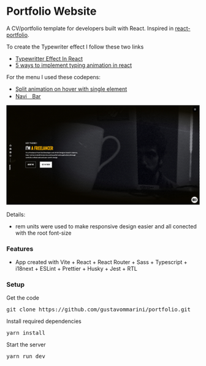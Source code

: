 # Portfolio Website

A CV/portfolio template for developers built with React. Inspired in [react-portfolio](https://github.com/ubaimutl/react-portfolio).

To create the Typewriter effect I follow these two links

- [Typewritter Effect In React](https://medium.com/@hamzamakh/typewriter-effect-in-react-a103a4f385c9)
- [5 ways to implement typing animation in react](https://blog.logrocket.com/5-ways-implement-typing-animation-react/)

For the menu I used these codepens:

- [Split animation on hover with single element](https://codepen.io/ggsingla/pen/MWOzxbq)
- [Navi　Bar](https://codepen.io/yuhomyan/pen/WNwGywp)

[![CV portfolio](src/assets/screenshot.jpg)](https://netlify.url/)

Details:

- rem units were used to make responsive design easier and all conected with the root font-size

### Features

- App created with Vite + React + React Router + Sass + Typescript + i18next + ESLint + Prettier + Husky + Jest + RTL

### Setup

Get the code

<pre>git clone https://github.com/gustavommarini/portfolio.git</pre>

Install required dependencies

<pre>yarn install</pre>

Start the server

<pre>yarn run dev</pre>
